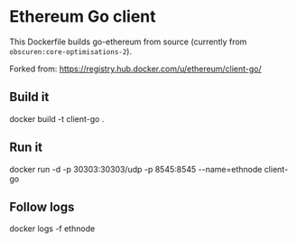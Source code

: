 # Ethereum Go client

This Dockerfile builds go-ethereum from source (currently from `obscuren:core-optimisations-2`).

Forked from: https://registry.hub.docker.com/u/ethereum/client-go/

## Build it

docker build -t client-go .

## Run it

docker run -d -p 30303:30303/udp -p 8545:8545 --name=ethnode client-go


## Follow logs

docker logs -f ethnode
